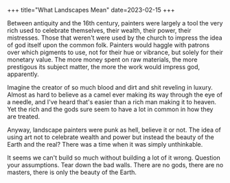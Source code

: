 +++
title="What Landscapes Mean"
date=2023-02-15
+++

Between antiquity and the 16th century, painters were largely
a tool the very rich used to celebrate themselves, their wealth,
their power, their mistresses.
Those that weren't were used by the church to impress the idea of god itself upon
the common folk.
Painters would haggle with patrons over which pigments to use, not for their hue or
vibrance, but solely for their monetary value.
The more money spent on raw materials, the more prestigous its subject matter,
the more the work would impress god, apparently.

Imagine the creator of so much blood and dirt and shit reveling in luxury.
Almost as hard to believe as a camel ever making its way through the eye of a
needle, and I've heard that's easier than a rich man making it to heaven.
Yet the rich and the gods sure seem to have a lot in common in how they are treated.

Anyway, landscape painters were punk as hell, believe it or not.
The idea of using art not to celebrate wealth and power but instead the beauty
of the Earth and the real?
There was a time when it was simply unthinkable.

It seems we can't build so much without building a lot of it wrong.
Question your assumptions.
Tear down the bad walls.
There are no gods, there are no masters, there is only the beauty of the Earth.
